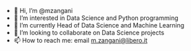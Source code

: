 - 👋 Hi, I’m @mzangani
- 👀 I’m interested in Data Science and Python programming
- 🌱 I’m currently Head of Data Science and Machine Learning
- 💞️ I’m looking to collaborate on Data Science projects
- 📫 How to reach me: email m.zangani@libero.it

<!---
mzangani/mzangani is a ✨ special ✨ repository because its `README.md` (this file) appears on your GitHub profile.
You can click the Preview link to take a look at your changes.
--->

